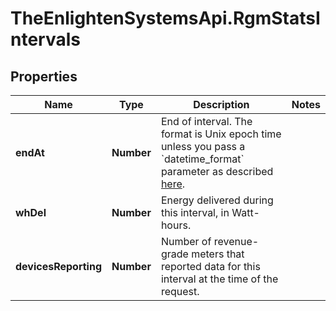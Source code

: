 # TheEnlightenSystemsApi.RgmStatsIntervals

## Properties

Name | Type | Description | Notes
------------ | ------------- | ------------- | -------------
**endAt** | **Number** | End of interval. The format is Unix epoch time unless you pass a &#x60;datetime_format&#x60; parameter as described [here](https://developer.enphase.com/docs#Datetimes). | 
**whDel** | **Number** | Energy delivered during this interval, in Watt-hours. | 
**devicesReporting** | **Number** | Number of revenue-grade meters that reported data for this interval at the time of the request. | 


